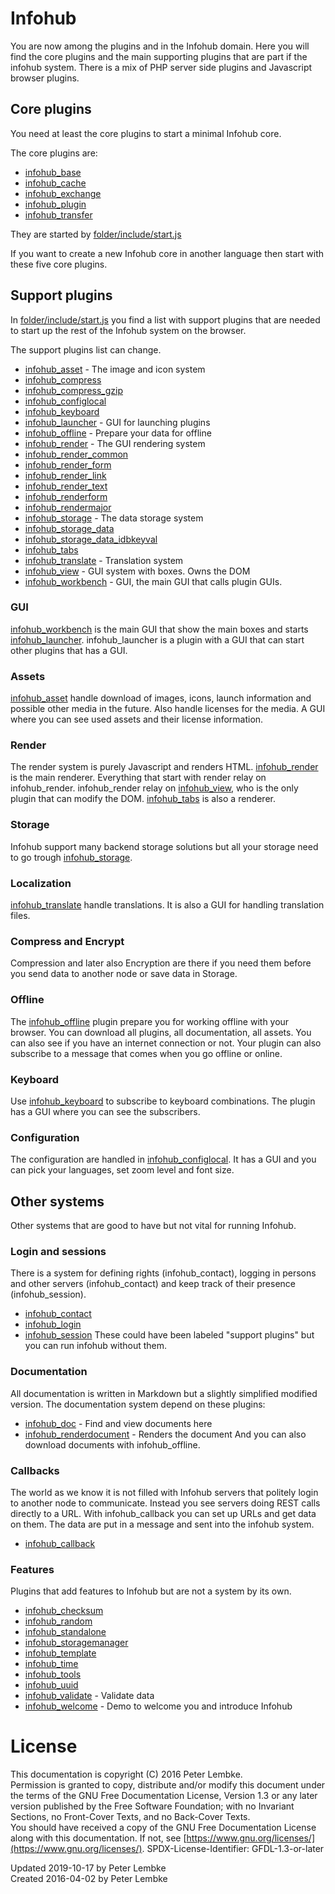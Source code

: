 # Infohub
You are now among the plugins and in the Infohub domain. Here you will find the core plugins and the main supporting plugins that are part if the infohub system.
There is a mix of PHP server side plugins and Javascript browser plugins.

## Core plugins
You need at least the core plugins to start a minimal Infohub core.

The core plugins are:
* [infohub_base](plugin,infohub_base)
* [infohub_cache](plugin,infohub_cache)
* [infohub_exchange](plugin,infohub_exchange)
* [infohub_plugin](plugin,infohub_plugin)
* [infohub_transfer](plugin,infohub_transfer)

They are started by [folder/include/start.js](main,core_include_start)

If you want to create a new Infohub core in another language then start with these five core plugins.

## Support plugins
In [folder/include/start.js](main,core_include_start) you find a list with support plugins that are needed to start up the rest of the Infohub system on the browser.

The support plugins list can change. 
* [infohub_asset](plugin,infohub_asset) - The image and icon system
* [infohub_compress](plugin,infohub_compress)
* [infohub_compress_gzip](plugin,infohub_compress_gzip)
* [infohub_configlocal](plugin,infohub_configlocal)
* [infohub_keyboard](plugin,infohub_keyboard)
* [infohub_launcher](plugin,infohub_launcher) - GUI for launching plugins 
* [infohub_offline](plugin,infohub_offline) - Prepare your data for offline
* [infohub_render](plugin,infohub_render) - The GUI rendering system
* [infohub_render_common](plugin,infohub_render_common)
* [infohub_render_form](plugin,infohub_render_form)
* [infohub_render_link](plugin,infohub_render_link)
* [infohub_render_text](plugin,infohub_render_text)
* [infohub_renderform](plugin,infohub_renderform)
* [infohub_rendermajor](plugin,infohub_rendermajor)
* [infohub_storage](plugin,infohub_storage) - The data storage system
* [infohub_storage_data](plugin,infohub_storage_data)
* [infohub_storage_data_idbkeyval](plugin,infohub_storage_data_idbkeyval)
* [infohub_tabs](plugin,infohub_tabs)
* [infohub_translate](plugin,infohub_translate) - Translation system
* [infohub_view](plugin,infohub_view) - GUI system with boxes. Owns the DOM
* [infohub_workbench](plugin,infohub_workbench) - GUI, the main GUI that calls plugin GUIs.

### GUI
[infohub_workbench](plugin,infohub_workbench) is the main GUI that show the main boxes and starts [infohub_launcher](plugin,infohub_launcher).
infohub_launcher is a plugin with a GUI that can start other plugins that has a GUI.

### Assets
[infohub_asset](plugin,infohub_asset) handle download of images, icons, launch information and possible other media in the future.
Also handle licenses for the media. A GUI where you can see used assets and their license information.

### Render
The render system is purely Javascript and renders HTML.
[infohub_render](plugin,infohub_render) is the main renderer. Everything that start with render relay on infohub_render. 
infohub_render relay on [infohub_view](plugin,infohub_view), who is the only plugin that can modify the DOM.
[infohub_tabs](plugin,infohub_tabs) is also a renderer.

### Storage
Infohub support many backend storage solutions but all your storage need to go trough [infohub_storage](plugin,infohub_storage).

### Localization
[infohub_translate](plugin,infohub_translate) handle translations. It is also a GUI for handling translation files.

### Compress and Encrypt
Compression and later also Encryption are there if you need them before you send data to another node or save data in Storage.

### Offline
The [infohub_offline](plugin,infohub_offline) plugin prepare you for working offline with your browser. You can download all plugins, all documentation, all assets.
You can also see if you have an internet connection or not.
Your plugin can also subscribe to a message that comes when you go offline or online.

### Keyboard
Use [infohub_keyboard](plugin,infohub_keyboard) to subscribe to keyboard combinations. The plugin has a GUI where you can see the subscribers.

### Configuration
The configuration are handled in [infohub_configlocal](plugin,infohub_configlocal). It has a GUI and you can pick your languages, set zoom level and font size.

## Other systems
Other systems that are good to have but not vital for running Infohub. 

### Login and sessions
There is a system for defining rights (infohub_contact), logging in persons and other servers (infohub_contact) and keep track of their presence (infohub_session).
* [infohub_contact](plugin,infohub_contact)
* [infohub_login](plugin,infohub_login)
* [infohub_session](plugin,infohub_session)
These could have been labeled "support plugins" but you can run infohub without them.
 
### Documentation
All documentation is written in Markdown but a slightly simplified modified version.
The documentation system depend on these plugins:
* [infohub_doc](plugin,infohub_doc) - Find and view documents here 
* [infohub_renderdocument](plugin,infohub_renderdocument) - Renders the document
And you can also download documents with infohub_offline.

### Callbacks
The world as we know it is not filled with Infohub servers that politely login to another node to communicate.
Instead you see servers doing REST calls directly to a URL.
With infohub_callback you can set up URLs and get data on them. The data are put in a message and sent into the infohub system.  
* [infohub_callback](plugin,infohub_callback)

### Features
Plugins that add features to Infohub but are not a system by its own. 
* [infohub_checksum](plugin,infohub_checksum)
* [infohub_random](plugin,infohub_random)
* [infohub_standalone](plugin,infohub_standalone)
* [infohub_storagemanager](plugin,infohub_storagemanager)
* [infohub_template](plugin,infohub_template)
* [infohub_time](plugin,infohub_time)
* [infohub_tools](plugin,infohub_tools)
* [infohub_uuid](plugin,infohub_uuid)
* [infohub_validate](plugin,infohub_validate) - Validate data
* [infohub_welcome](plugin,infohub_welcome) - Demo to welcome you and introduce Infohub 

# License
This documentation is copyright (C) 2016 Peter Lembke.  
Permission is granted to copy, distribute and/or modify this document under the terms of the GNU Free Documentation License, Version 1.3 or any later version published by the Free Software Foundation; with no Invariant Sections, no Front-Cover Texts, and no Back-Cover Texts.  
You should have received a copy of the GNU Free Documentation License along with this documentation. If not, see [https://www.gnu.org/licenses/](https://www.gnu.org/licenses/).  SPDX-License-Identifier: GFDL-1.3-or-later  

Updated 2019-10-17 by Peter Lembke  
Created 2016-04-02 by Peter Lembke  
